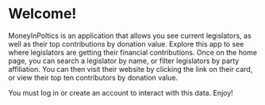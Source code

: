 # Welcome!

MoneyInPoltics is an application that allows you see current legislators, as well as their top contributions by donation value.
Explore this app to see where legislators are getting their financial contributions. Once on the home page, you can search a legislator by name, or filter legislators by party affiliation. You can then visit their website by clicking the link on their card, or view their top ten contributors by donation value.

You must log in or create an account to interact with this data. Enjoy!
